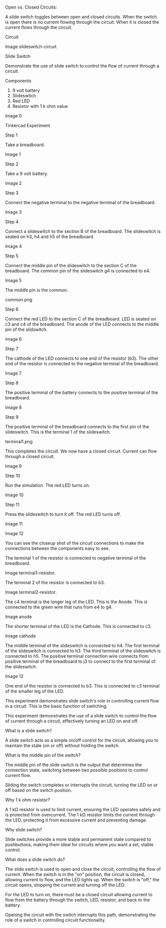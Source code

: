 Open vs. Closed Circuits:

A slide switch toggles between open and closed circuits. When the switch is open there is no current flowing through the circuit. When it is closed the current flows through the circuit.

Circuit

Image slideswitch-circuit

Slide Switch

Demonstrate the use of slide switch to control the flow of current through a circuit.

Components

1. 9 volt battery
2. Slideswitch
3. Red LED
4. Resistor with 1 k ohm value

Image 0

Tinkercad Experiment

Step 1

Take a breadboard.

Image 1

Step 2

Take a 9 volt battery.

Image 2

Step 3

Connect the negative terminal to the negative terminal of the breadboard.

Image 3

Step 4

Connect a slideswitch to the section B of the breadboard. The slideswitch is seated on h3, h4 and h5 of the breadboard.

Image 4

Step 5

Connect the middle pin of the slideswitch to the section C of the breadboard. The common pin of the slideswitch g4 is connected to e4.

Image 5

The middle pin is the common.

common.png

Step 6

Connect the red LED to the section C of the breadboard. LED is seated on c3 and c4 of the breadboard. The anode of the LED connects to the middle pin of the slidswitch.

Image 6

Step 7

The cathode of the LED connects to one end of the resistor (b3). The other end of the resistor is connected to the negative terminal of the breadboard.

Image 7

Step 8

The positive terminal of the battery connects to the positive terminal of the breadboard.

Image 8

Step 9

The positive terminal of the breadboard connects to the first pin of the slideswitch. This is the terminal 1 of the slideswitch.

terminal1.png

This completes the circuit. We now have a closed circuit. Current can flow through a closed circuit.

Image 9

Step 10

Run the simulation. The red LED turns on.

Image 10

Step 11

Press the slideswitch to turn it off. The red LED turns off.

Image 11

Image 12

You can see the closeup shot of the circuit connections to make the connections between the components easy to see.

The terminal 1 of the resistor is connected to negative terminal of the breadboard.

Image terminal1-resistor.

The terminal 2 of the resistor is connected to b3.

Image terminal2-resistor.

The c4 terminal is the longer leg of the LED. This is the Anode. This is connected to the green wire that runs from e4 to g4.

Image anode

The shorter terminal of the LED is the Cathode. This is connected to c3.

Image cathode

The middle terminal of the slideswitch is connected to h4. The first terminal of the slideswitch is connected to h3. The third terminal of the slideswitch is connected to h5. The positive terminal connection wire connects from positive terminal of the breadboard to j3 to connect to the first terminal of the slideswitch.

Image 12

One end of the resistor is connected to b3. This is connected to c3 terminal of the smaller leg of the LED.

This experiment demonstrates slide switch's role in controlling current flow in a circuit. This is the basic function of switching.

This experiment demonstrates the use of a slide switch to control the flow of current through a circuit, effectively turning an LED on and off.

What is a slide switch?

A slide switch acts as a simple on/off control for the circuit, allowing you to maintain the state (on or off) without holding the switch.

What is the middle pin of the switch?

The middle pin of the slide switch is the output that determines the connection state, switching between two possible positions to control current flow.

Sliding the switch completes or interrupts the circuit, turning the LED on or off based on the switch position.

Why 1 k ohm resistor?

A 1 kΩ resistor is used to limit current, ensuring the LED operates safely and is protected from overcurrent.
The 1 kΩ resistor limits the current through the LED, protecting it from excessive current and preventing damage.

Why slide switch?

Slide switches provide a more stable and permanent state compared to pushbuttons, making them ideal for circuits where you want a set, stable control.

What does a slide switch do?

The slide switch is used to open and close the circuit, controlling the flow of current. When the switch is in the "on" position, the circuit is closed, allowing current to flow, and the LED lights up. When the switch is "off," the circuit opens, stopping the current and turning off the LED.

For the LED to turn on, there must be a closed circuit allowing current to flow from the battery through the switch, LED, resistor, and back to the battery.

Opening the circuit with the switch interrupts this path, demonstrating the role of a switch in controlling circuit functionality.
